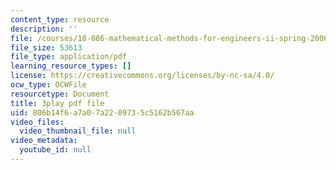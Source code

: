 ```yaml
---
content_type: resource
description: ''
file: /courses/18-086-mathematical-methods-for-engineers-ii-spring-2006/806b14f6a7a07a2209735c5162b567aa_gv-AB35V2k8.pdf
file_size: 53613
file_type: application/pdf
learning_resource_types: []
license: https://creativecommons.org/licenses/by-nc-sa/4.0/
ocw_type: OCWFile
resourcetype: Document
title: 3play pdf file
uid: 806b14f6-a7a0-7a22-0973-5c5162b567aa
video_files:
  video_thumbnail_file: null
video_metadata:
  youtube_id: null
---
```

